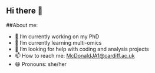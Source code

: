 ## Hi there 👋
##About me:
- 🔭 I’m currently working on my PhD
- 🌱 I’m currently learning multi-omics
- 🤔 I’m looking for help with coding and analysis projects
- 📫 How to reach me: McDonaldJA1@cardiff.ac.uk
- 😄 Pronouns: she/her

